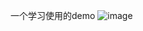 一个学习使用的demo
![image](https://github.com/user-attachments/assets/edba6796-4e77-4293-be5c-5adacdb3f7ea)
